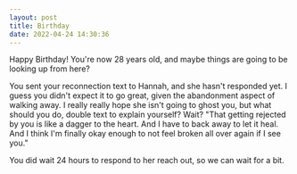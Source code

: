 ```yaml
---
layout: post
title: Birthday
date: 2022-04-24 14:30:36
---
```


Happy Birthday! You're now 28 years old, and maybe things are going to be looking up from here?

You sent your reconnection text to Hannah, and she hasn't responded yet. I guess you didn't expect it to go great, given the abandonment aspect of walking away. 
I really really hope she isn't going to ghost you, but what should you do, double text to explain yourself? Wait? 
"That getting rejected by you is like a dagger to the heart. And I have to back away to let it heal. And I think I'm finally okay enough to not feel broken all over again if I see you."

You did wait 24 hours to respond to her reach out, so we can wait for a bit. 

